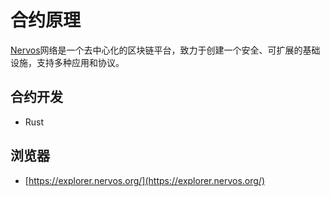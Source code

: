 # 合约原理

[Nervos](https://docs.nervos.org/)网络是一个去中心化的区块链平台，致力于创建一个安全、可扩展的基础设施，支持多种应用和协议。


## 合约开发

* Rust

## 浏览器

* [https://explorer.nervos.org/](https://explorer.nervos.org/)